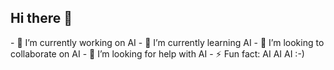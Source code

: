 ## Hi there 👋 


<!--
**doron-issta/doron-issta** is a ✨ _special_ ✨ repository because its `README.md` (this file) appears on your GitHub profile.
Here are some ideas to get you started:
--!>



- 🔭 I’m currently working on AI 
- 🌱 I’m currently learning AI 
- 👯 I’m looking to collaborate on AI
- 🤔 I’m looking for help with AI
- ⚡ Fun fact: AI AI AI  :-)

